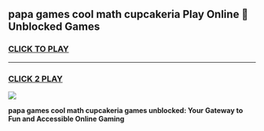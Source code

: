
## papa games cool math cupcakeria Play Online 👋 Unblocked Games
<h3>
<a href="https://news.freeplayer.one?title=papa_games_cool_math_cupcakeria&ref=17CMG">CLICK TO PLAY</a></h3>
<hr>

<h3>
<a href="https://news.freeplayer.one?title=papa_games_cool_math_cupcakeria&ref=17CMG">CLICK 2 PLAY</a>
  
</h3>

<a href="https://news.freeplayer.one?title=papa_games_cool_math_cupcakeria&ref=17CMG/"><img src="https://clearcache.store/games.png"></a>


**papa games cool math cupcakeria games unblocked: Your Gateway to Fun and Accessible Online Gaming**
